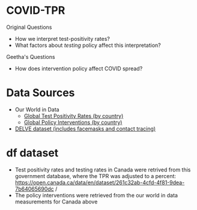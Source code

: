 # COVID-TPR

Original Questions
* How we interpret test-positivity rates?
* What factors about _testing_ policy affect this interpretation?

Geetha's Questions
* How does intervention policy affect COVID spread?

# Data Sources

* Our World in Data
	* [Global Test Positivity Rates (by country)](https://ourworldindata.org/grapher/covid-19-positive-rate-bar?year=2020-07-01)
	* [Global Policy Interventions (by country)](https://ourworldindata.org/policy-responses-covid)
* [DELVE dataset (includes facemasks and contact tracing)](https://rs-delve.github.io/data_software/global-dataset.html)

# df dataset
* Test positivity rates and testing rates in Canada were retrived from this government database, where the TPR was adjusted to a percent: https://open.canada.ca/data/en/dataset/261c32ab-4cfd-4f81-9dea-7b64065690dc / 
* The policy interventions were retrieved from the our world in data measurements for Canada above
